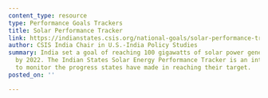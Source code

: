 ```yaml
---
content_type: resource
type: Performance Goals Trackers
title: Solar Performance Tracker
link: https://indianstates.csis.org/national-goals/solar-performance-tracker/
author: CSIS India Chair in U.S.-India Policy Studies
summary: India set a goal of reaching 100 gigawatts of solar power generation capacity
  by 2022. The Indian States Solar Energy Performance Tracker is an interactive tool
  to monitor the progress states have made in reaching their target.
posted_on: ''

---
```

